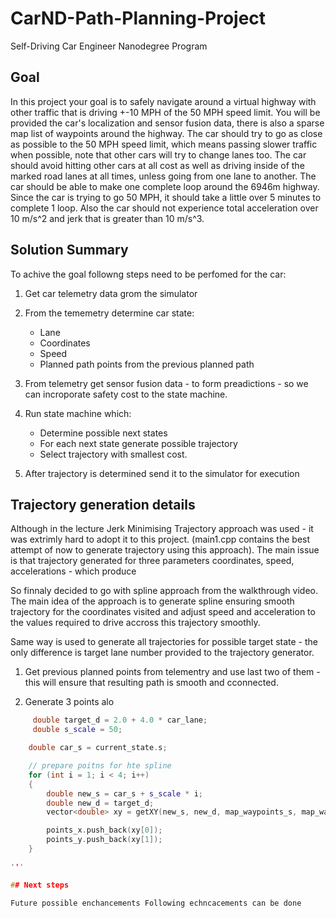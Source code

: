# CarND-Path-Planning-Project
Self-Driving Car Engineer Nanodegree Program
  

## Goal
In this project your goal is to safely navigate around a virtual highway with other traffic that is driving +-10 MPH of the 50 MPH speed limit. You will be provided the car's localization and sensor fusion data, there is also a sparse map list of waypoints around the highway. The car should try to go as close as possible to the 50 MPH speed limit, which means passing slower traffic when possible, note that other cars will try to change lanes too. The car should avoid hitting other cars at all cost as well as driving inside of the marked road lanes at all times, unless going from one lane to another. The car should be able to make one complete loop around the 6946m highway. Since the car is trying to go 50 MPH, it should take a little over 5 minutes to complete 1 loop. Also the car should not experience total acceleration over 10 m/s^2 and jerk that is greater than 10 m/s^3.


## Solution Summary

To achive the goal followng steps need to be perfomed for the car:

1. Get car telemetry data grom the simulator
2. From the tememetry determine car state:
   * Lane
   * Coordinates
   * Speed
   * Planned path points from the previous planned path
   
3. From telemetry get sensor fusion data - to form preadictions - so we can incroporate safety cost to the state machine.

4. Run state machine which: 
   * Determine possible next states
   * For each next state generate possible trajectory
   * Select trajectory with smallest cost.

5. After trajectory is determined send it to the simulator for execution

## Trajectory generation details

Although in the lecture Jerk Minimising Trajectory approach was used - it was extrimly hard to adopt it to this project. (main1.cpp contains the best attempt of now to generate trajectory using this approach). The main issue is that trajectory generated for three parameters coordinates, speed, accelerations - which produce 

So finnaly decided to go with spline approach from the walkthrough video. The main idea of the approach is to generate spline ensuring  smooth trajectory for the coordinates visited and adjust speed and acceleration to the values required to drive accross this trajectory smoothly. 

Same way is used to generate all trajectories for possible target state - the only difference is target lane number provided to the trajectory generator.

1. Get previous planned points from telementry and use last two of them - this will ensure that resulting path is smooth and cconnected.

2. Generate 3 points alo

```cpp
	 double target_d = 2.0 + 4.0 * car_lane;
	 double s_scale = 50;

	double car_s = current_state.s;

	// prepare poitns for hte spline
	for (int i = 1; i < 4; i++)
	{
		double new_s = car_s + s_scale * i;
		double new_d = target_d;
		vector<double> xy = getXY(new_s, new_d, map_waypoints_s, map_waypoints_x, map_waypoints_y);

		points_x.push_back(xy[0]);
		points_y.push_back(xy[1]);
	}

'''

## Next steps

Future possible enchancements Following echncacements can be done



